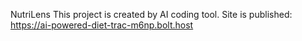 NutriLens
This project is created by AI coding tool.
Site is published: https://ai-powered-diet-trac-m6np.bolt.host
